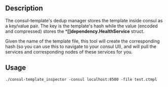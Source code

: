 Description
-------------

The consul-template's dedup manager stores the template inside consul as a key/value pair. The key is the template's hash while the value (encoded and compressed) stores the ***[]dependency.HealthService** struct. 

Given the name of the template file, this tool will create the corresponding hash (so you can use this to navigate to your consul UI), and will pull the services and corresponding nodes of these services for you.

Usage
-------------

```
./consul-template_inspector -consul localhost:8500 -file test.ctmpl
```

